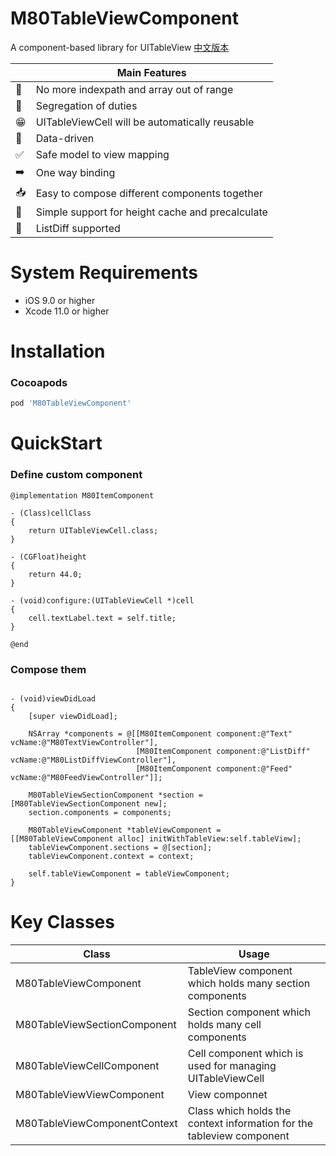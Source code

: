 # M80TableViewComponent

A component-based library for UITableView  [中文版本](./Documents/README.md)

|         | Main Features  |
----------|-----------------
🙅 | No more indexpath and array out of range
👋 | Segregation of duties
😁 | UITableViewCell will be automatically reusable
🏡 | Data-driven
✅ | Safe model to view mapping
➡️ | One way binding
📥 | Easy to compose different components together
🚀 | Simple support for height cache and precalculate
🔑 | ListDiff supported


# System Requirements

* iOS 9.0 or higher
* Xcode 11.0 or higher

# Installation

### Cocoapods

```ruby
pod 'M80TableViewComponent'
```


# QuickStart

### Define custom component

```objc
@implementation M80ItemComponent

- (Class)cellClass
{
    return UITableViewCell.class;
}

- (CGFloat)height
{
    return 44.0;
}

- (void)configure:(UITableViewCell *)cell
{
    cell.textLabel.text = self.title;
}

@end

```

### Compose them

```objc

- (void)viewDidLoad
{
    [super viewDidLoad];

    NSArray *components = @[[M80ItemComponent component:@"Text" vcName:@"M80TextViewController"],
                            [M80ItemComponent component:@"ListDiff" vcName:@"M80ListDiffViewController"],
                            [M80ItemComponent component:@"Feed" vcName:@"M80FeedViewController"]];
    
    M80TableViewSectionComponent *section = [M80TableViewSectionComponent new];
    section.components = components;
    
    M80TableViewComponent *tableViewComponent = [[M80TableViewComponent alloc] initWithTableView:self.tableView];
    tableViewComponent.sections = @[section];
    tableViewComponent.context = context;
    
    self.tableViewComponent = tableViewComponent;
}

```



# Key Classes
|   Class      | Usage |
----------|-----------------
M80TableViewComponent | TableView component which holds many section components
M80TableViewSectionComponent | Section component which holds many cell components
M80TableViewCellComponent | Cell component which is used for managing UITableViewCell  
M80TableViewViewComponent | View componnet
M80TableViewComponentContext | Class which holds the context information for the tableview component



